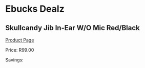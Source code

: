 
# Ebucks Dealz
## Skullcandy Jib In-Ear W/O Mic Red/Black
[Product Page](https://www.ebucks.com/web/shop/productSelected.do?prodId=1061042443&catId=1048640943)

Price: R99.00

Savings: 


	